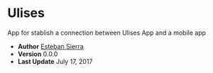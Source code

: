 # Ulises
App for stablish a connection between Ulises App and a mobile app

* **Author** [Esteban Sierra](https://github.com/TebanSierra)
* **Version** 0.0.0
* **Last Update** July 17, 2017